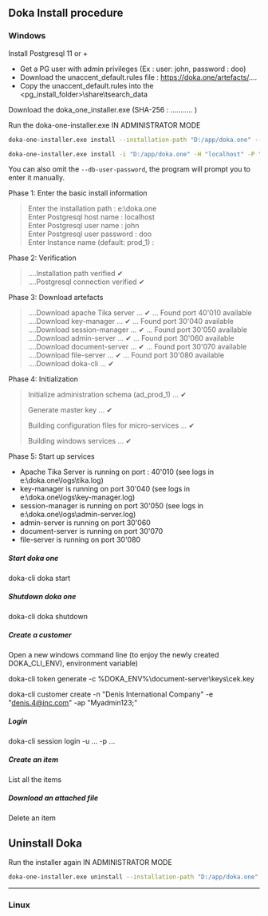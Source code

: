## Doka Install procedure

### Windows

Install Postgresql 11 or +

* Get a PG user with admin privileges (Ex : user: john, password : doo)
* Download the unaccent_default.rules file : https://doka.one/artefacts/....
* Copy the  unaccent_default.rules  into the  <pg_install_folder>\share\tsearch_data

Download the doka_one_installer.exe (SHA-256 : ........... )

Run the doka-one-installer.exe  IN ADMINISTRATOR MODE

```bash
doka-one-installer.exe install --installation-path "D:/app/doka.one" --db-host "localhost" --db-port "5432" --db-user-name "john" --db-user-password "doo" --instance-name "test_2" --release-number "0.1.0"

doka-one-installer.exe install -i "D:/app/doka.one" -H "localhost" -P "5432" -u "john" -p "doo" -I "test_2" -r "0.1.0"
```

You can also omit the `--db-user-password`, the program will prompt you to enter it manually.

Phase 1: Enter the basic install information 

> Enter the installation path :  e:\doka.one <br>
> Enter Postgresql host name : localhost <br>
> Enter Postgresql user name : john<br>
> Enter Postgresql user password : doo<br>
> Enter Instance name (default: prod_1) :<br>

Phase 2: Verification 

> ....Installation path verified ✔<br>
> ....Postgresql connection verified ✔<br>

Phase 3: Download artefacts

> ....Download apache Tika server ... ✔ ... Found port 40'010 available<br>
> ....Download key-manager ... ✔ ... Found port 30'040 available<br>
> ....Download session-manager ... ✔ ... Found port 30'050 available<br>
> ....Download admin-server ... ✔ ... Found port 30'060 available<br>
> ....Download document-server ... ✔ ... Found port 30'070 available<br>
> ....Download file-server ... ✔ ... Found port 30'080 available<br>
> ....Download doka-cli ... ✔<br>

Phase 4: Initialization

> Initialize administration schema (ad_prod_1) ... ✔<br>
> 
> Generate master key ... ✔ <br>
> 
> Building configuration files for micro-services ... ✔<br>
>
> Building windows services ... ✔<br>

Phase 5: Start up services

* Apache Tika Server is running on port : 40'010 (see logs in e:\doka.one\logs\\tika.log) <br>
* key-manager is running on port 30'040 (see logs in e:\doka.one\logs\key-manager.log) <br>
* session-manager is running on port 30'050 (see logs in e:\doka.one\logs\admin-server.log) <br>
* admin-server is running on port 30'060  <br>
* document-server is running on port 30'070 <br>
* file-server is running on port 30'080  <br>

##### Start doka one

doka-cli doka start

##### Shutdown doka one

doka-cli doka shutdown

##### Create a customer

Open a new windows command line (to enjoy the newly created DOKA_CLI_ENV), environment variable)

doka-cli token generate -c %DOKA_ENV%\document-server\keys\cek.key

doka-cli customer create -n "Denis International Company" -e "denis.4@inc.com" -ap "Myadmin123;"

##### Login

doka-cli session login -u ... -p ...

##### Create an item

List all the items

##### Download an attached file

Delete an item

## Uninstall Doka

Run the installer again IN ADMINISTRATOR MODE

````bash
doka-one-installer.exe uninstall --installation-path "D:/app/doka.one" 
````

---

### Linux
